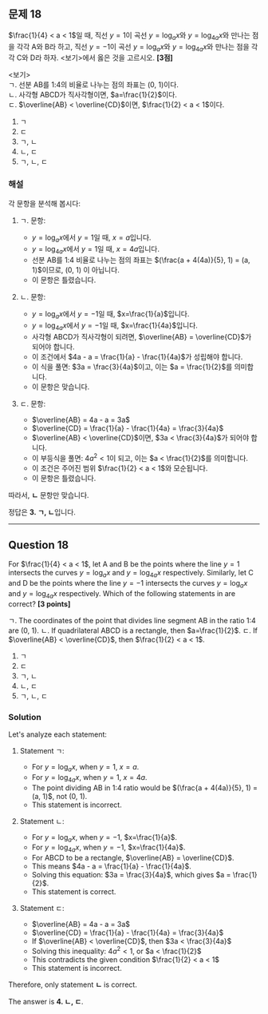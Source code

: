 ## 문제 18
$\frac{1}{4} < a < 1$일 때, 직선 $y=1$이 곡선 $y=\log_a x$와 $y=\log_{4a} x$와 만나는 점을 각각 A와 B라 하고, 직선 $y=-1$이 곡선 $y=\log_a x$와 $y=\log_{4a} x$와 만나는 점을 각각 C와 D라 하자. <보기>에서 옳은 것을 고르시오. **[3점]**

<보기>  
ㄱ. 선분 AB를 1:4의 비율로 나누는 점의 좌표는 (0, 1)이다.  
ㄴ. 사각형 ABCD가 직사각형이면, $a=\frac{1}{2}$이다.  
ㄷ. $\overline{AB} < \overline{CD}$이면, $\frac{1}{2} < a < 1$이다.

1. ㄱ  
2. ㄷ  
3. ㄱ, ㄴ  
4. ㄴ, ㄷ  
5. ㄱ, ㄴ, ㄷ  

### 해설
각 문항을 분석해 봅시다:

1. ㄱ. 문항:
   - $y=\log_a x$에서 $y=1$일 때, $x=a$입니다.
   - $y=\log_{4a} x$에서 $y=1$일 때, $x=4a$입니다.
   - 선분 AB를 1:4 비율로 나누는 점의 좌표는 $(\frac{a + 4(4a)}{5}, 1) = (a, 1)$이므로, (0, 1) 이 아닙니다.
   - 이 문항은 틀렸습니다.

2. ㄴ. 문항:
   - $y=\log_a x$에서 $y=-1$일 때, $x=\frac{1}{a}$입니다.
   - $y=\log_{4a} x$에서 $y=-1$일 때, $x=\frac{1}{4a}$입니다.
   - 사각형 ABCD가 직사각형이 되려면, $\overline{AB} = \overline{CD}$가 되어야 합니다.
   - 이 조건에서 $4a - a = \frac{1}{a} - \frac{1}{4a}$가 성립해야 합니다.
   - 이 식을 풀면: $3a = \frac{3}{4a}$이고, 이는 $a = \frac{1}{2}$를 의미합니다.
   - 이 문항은 맞습니다.

3. ㄷ. 문항:
   - $\overline{AB} = 4a - a = 3a$
   - $\overline{CD} = \frac{1}{a} - \frac{1}{4a} = \frac{3}{4a}$
   - $\overline{AB} < \overline{CD}$이면, $3a < \frac{3}{4a}$가 되어야 합니다.
   - 이 부등식을 풀면: $4a^2 < 1$이 되고, 이는 $a < \frac{1}{2}$를 의미합니다.
   - 이 조건은 주어진 범위 $\frac{1}{2} < a < 1$와 모순됩니다.
   - 이 문항은 틀렸습니다.

따라서, **ㄴ** 문항만 맞습니다.

정답은 **3. ㄱ, ㄴ**입니다.

---

## Question 18
For $\frac{1}{4} < a < 1$, let A and B be the points where the line $y=1$ intersects the curves $y=\log_a x$ and $y=\log_{4a} x$ respectively. Similarly, let C and D be the points where the line $y=-1$ intersects the curves $y=\log_a x$ and $y=\log_{4a} x$ respectively. Which of the following statements in <Given> are correct? **[3 points]**

<Given>  
ㄱ. The coordinates of the point that divides line segment AB in the ratio 1:4 are (0, 1).  
ㄴ. If quadrilateral ABCD is a rectangle, then $a=\frac{1}{2}$.  
ㄷ. If $\overline{AB} < \overline{CD}$, then $\frac{1}{2} < a < 1$.

1. ㄱ  
2. ㄷ  
3. ㄱ, ㄴ  
4. ㄴ, ㄷ  
5. ㄱ, ㄴ, ㄷ  

### Solution
Let's analyze each statement:

1. Statement ㄱ:
   - For $y=\log_a x$, when $y=1$, $x=a$.
   - For $y=\log_{4a} x$, when $y=1$, $x=4a$.
   - The point dividing AB in 1:4 ratio would be $(\frac{a + 4(4a)}{5}, 1) = (a, 1)$, not (0, 1).
   - This statement is incorrect.

2. Statement ㄴ:
   - For $y=\log_a x$, when $y=-1$, $x=\frac{1}{a}$.
   - For $y=\log_{4a} x$, when $y=-1$, $x=\frac{1}{4a}$.
   - For ABCD to be a rectangle, $\overline{AB} = \overline{CD}$.
   - This means $4a - a = \frac{1}{a} - \frac{1}{4a}$.
   - Solving this equation: $3a = \frac{3}{4a}$, which gives $a = \frac{1}{2}$.
   - This statement is correct.

3. Statement ㄷ:
   - $\overline{AB} = 4a - a = 3a$
   - $\overline{CD} = \frac{1}{a} - \frac{1}{4a} = \frac{3}{4a}$
   - If $\overline{AB} < \overline{CD}$, then $3a < \frac{3}{4a}$
   - Solving this inequality: $4a^2 < 1$, or $a < \frac{1}{2}$
   - This contradicts the given condition $\frac{1}{2} < a < 1$
   - This statement is incorrect.

Therefore, only statement **ㄴ** is correct.

The answer is **4. ㄴ, ㄷ**.
